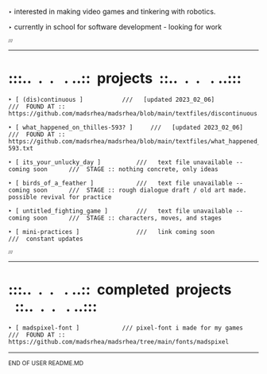 ‣ interested in making video games and tinkering with robotics.
	
‣ currently in school for software development - looking for work




<sub><sub><sub>///</sub></sub></sub>
********************************************************************************
	


<h1><b>:::..&nbsp;&nbsp;.&nbsp;&nbsp;.&nbsp;&nbsp;&nbsp;.&nbsp;..::&nbsp;&nbsp;projects&nbsp;&nbsp;::..&nbsp;&nbsp;.&nbsp;&nbsp;.&nbsp;&nbsp;&nbsp;.&nbsp;..:::</b></h1>

    ‣ [ (dis)continuous ]     		///   [updated 2023_02_06]				///  FOUND AT :: https://github.com/madsrhea/madsrhea/blob/main/textfiles/discontinuous.txt
    
    ‣ [ what_happened_on_thilles-593? ] 	///   [updated 2023_02_06]				///  FOUND AT :: https://github.com/madsrhea/madsrhea/blob/main/textfiles/what_happened_on_thilles-593.txt
    
    ‣ [ its_your_unlucky_day ]    		///   text file unavailable -- coming soon		///  STAGE :: nothing concrete, only ideas
    
    ‣ [ birds_of_a_feather ]      		///   text file unavailable -- coming soon		///  STAGE :: rough dialogue draft / old art made. possible revival for practice
    
    ‣ [ untitled_fighting_game ]      	///   text file unavailable -- coming soon		///  STAGE :: characters, moves, and stages

    ‣ [ mini-practices ]          		///   link coming soon					///  constant updates

    
    
    
<sub><sub><sub> /// </sub></sub></sub>
********************************************************************************
    
    
  <h1><b>:::..&nbsp;&nbsp;.&nbsp;&nbsp;.&nbsp;&nbsp;&nbsp;.&nbsp;..::&nbsp;&nbsp;completed&nbsp;&nbsp;projects &nbsp;&nbsp;::..&nbsp;&nbsp;.&nbsp;&nbsp;.&nbsp;&nbsp;&nbsp;.&nbsp;..:::</b></h1>

	‣ [ madspixel-font ]			///	pixel-font i made for my games			///  FOUND AT :: https://github.com/madsrhea/madsrhea/tree/main/fonts/madspixel
                          
                          
********************************************************************************
<sub>END OF USER README.MD             
                                   
